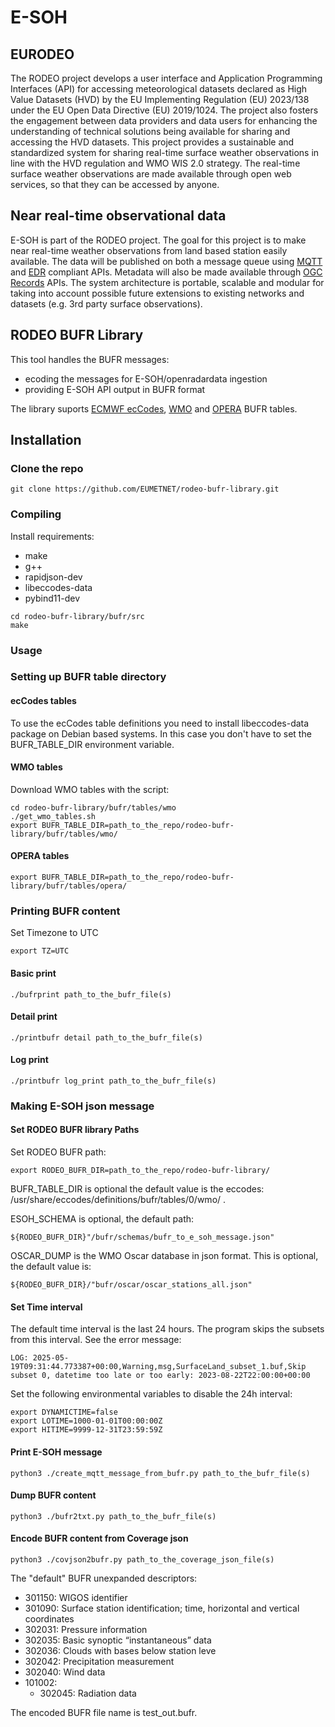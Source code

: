 # E-SOH

## EURODEO

The RODEO project develops a user interface and Application Programming Interfaces (API) for accessing meteorological datasets declared as High Value Datasets (HVD) by the EU Implementing Regulation (EU) 2023/138 under the EU Open Data Directive (EU) 2019/1024. The project also fosters the engagement between data providers and data users for enhancing the understanding of technical solutions being available for sharing and accessing the HVD datasets.
This project provides a sustainable and standardized system for sharing real-time surface weather observations in line with the HVD regulation and WMO WIS 2.0 strategy. The real-time surface weather observations are made available through open web services, so that they can be accessed by anyone.

## Near real-time observational data

E-SOH is part of the RODEO project. The goal for this project is to make near real-time weather observations from land based station easily available. The data will be published on both a message queue using [MQTT](https://mqtt.org/) and [EDR](https://ogcapi.ogc.org/edr/) compliant APIs. Metadata will also be made available through [OGC Records](https://ogcapi.ogc.org/records/) APIs. The system architecture is portable, scalable and modular for taking into account possible future extensions to existing networks and datasets (e.g. 3rd party surface observations).

## RODEO BUFR Library

This tool handles the BUFR messages:
* ecoding the messages for E-SOH/openradardata ingestion
* providing E-SOH API output in BUFR format

The library suports [ECMWF ecCodes](https://confluence.ecmwf.int/display/ECC), [WMO](https://github.com/wmo-im/BUFR4/) and [OPERA](https://www.eumetnet.eu/observations/weather-radar-network/) BUFR tables.

## Installation
### Clone the repo

```shell
git clone https://github.com/EUMETNET/rodeo-bufr-library.git
```
### Compiling

Install requirements:
- make
- g++
- rapidjson-dev
- libeccodes-data
- pybind11-dev

```shell
cd rodeo-bufr-library/bufr/src
make
```
### Usage

### Setting up BUFR table directory
#### ecCodes tables

To use the ecCodes table definitions you need to install libeccodes-data package on Debian based systems. In this case you don't have to set the BUFR_TABLE_DIR environment variable.

#### WMO tables
Download WMO tables with the script:
```shell
cd rodeo-bufr-library/bufr/tables/wmo
./get_wmo_tables.sh
export BUFR_TABLE_DIR=path_to_the_repo/rodeo-bufr-library/bufr/tables/wmo/
```
#### OPERA tables
```shell
export BUFR_TABLE_DIR=path_to_the_repo/rodeo-bufr-library/bufr/tables/opera/
```

### Printing BUFR content
Set Timezone to UTC
```shell
export TZ=UTC
```

#### Basic print
```shell
./bufrprint path_to_the_bufr_file(s)
```
#### Detail print
```shell
./printbufr detail path_to_the_bufr_file(s)
```
#### Log print
```shell
./printbufr log_print path_to_the_bufr_file(s)
```
### Making E-SOH json message
#### Set RODEO BUFR library Paths
Set RODEO BUFR path:
```shell
export RODEO_BUFR_DIR=path_to_the_repo/rodeo-bufr-library/
```
BUFR_TABLE_DIR is optional the default value is the eccodes: /usr/share/eccodes/definitions/bufr/tables/0/wmo/ .

ESOH_SCHEMA is optional, the default path:
```shell
${RODEO_BUFR_DIR}"/bufr/schemas/bufr_to_e_soh_message.json"
```
OSCAR_DUMP is the WMO Oscar database in json format. This is optional, the default value is:
```shell
${RODEO_BUFR_DIR}/"bufr/oscar/oscar_stations_all.json"
```

#### Set Time interval
The default time interval is the last 24 hours. The program skips the subsets from this interval. See the error message:
```shell
LOG: 2025-05-19T09:31:44.773387+00:00,Warning,msg,SurfaceLand_subset_1.buf,Skip subset 0, datetime too late or too early: 2023-08-22T22:00:00+00:00
```
Set the following environmental variables to disable the 24h interval:
```shell
export DYNAMICTIME=false
export LOTIME=1000-01-01T00:00:00Z
export HITIME=9999-12-31T23:59:59Z
```

#### Print E-SOH message
```shell
python3 ./create_mqtt_message_from_bufr.py path_to_the_bufr_file(s)
```

#### Dump BUFR content
```shell
python3 ./bufr2txt.py path_to_the_bufr_file(s)
```
#### Encode BUFR content from Coverage json
```shell
python3 ./covjson2bufr.py path_to_the_coverage_json_file(s)
```
The "default" BUFR unexpanded descriptors:
- 301150: WIGOS identifier
- 301090: Surface station identification; time, horizontal and vertical coordinates
- 302031: Pressure information
- 302035: Basic synoptic “instantaneous” data
- 302036: Clouds with bases below station leve
- 302042: Precipitation measurement
- 302040: Wind data
- 101002:
  - 302045: Radiation data


The encoded BUFR file name is test_out.bufr.
